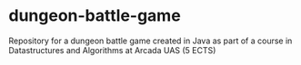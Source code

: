 # dungeon-battle-game

Repository for a dungeon battle game created in Java as part of a course in Datastructures and Algorithms at Arcada UAS (5 ECTS)
